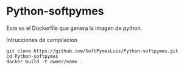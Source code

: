 # Python-softpymes
Este es el Dockerfile que genera la imagen de python.

Intrucciones de compilacion
```
git clone https://github.com/SoftPymesLuis/Python-softpymes.git
cd Python-softpymes
docker build -t owner/name .
```
